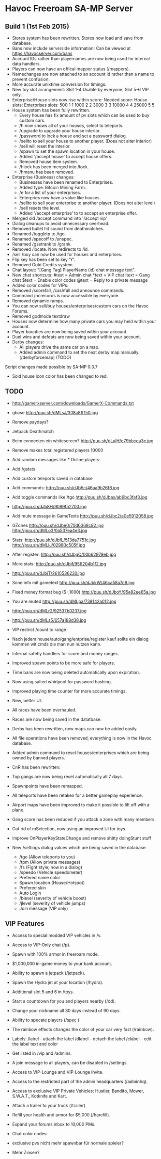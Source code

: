 Havoc Freeroam SA-MP Server
===========================

Build 1 (1st Feb 2015)
----------------------
- Stores system has been rewritten. Stores now load and save from database.
- Bans now include serverside information; Can be viewed at https://havocserver.com/bans
- Account IDs rather than playernames are now being used for internal data handlers.
- Players can now have an offical mapper status (/mappers).
- Namechanges are now attached to an account id rather than a name to prevent confusion.
- More accurate unixtime conversion for timings.
- New toy slot arrangement:
	Slot 1-4 Usable by everyone, Slot 5-6 VIP only.
- Enterprise/House slots now rise within score:
	Needed score:      House slots:    Enterprises slots:
			 500           1                 1
			1000           2                 2
			3000           3                 3
		   10000           4                 4
		   25000           5                 5
- House system has been fully rewritten.
   * Every house has fix amount of pv slots which can be used to buy custom cars.
   * /h now shows all of your houses, select to teleports.
   * /upgrade to upgrade your house interior.
   * /password to lock a house and set a password dialog.
   * /sellto <playerid> <price> to sell your house to another player. (Does not alter interior)
   * /sell will reset the interior.
   * /spawn to set the spawn location in your house.
   * Added '/accept house' to accept house offers.
   * Removed house item system.
   * /hlock has been merged into /lock.
   * /hmenu has been removed.
- Enterprise (Business) changes:
   * Businesses have been renamed to Enterprises.
   * Added type: Bitcoin Mining Farm.
   * /e for a list of your enterprises.
   * Enterpries now have a value like houses.
   * /sellto <playerid> <price> to sell your enterprise to another player. (Does not alter level)
   * /sell resets the level.
   * Added '/accept enterprise' to to accept an enterprise offer.
- Merged old /accept command into '/accept vip'
- Dialog cleanups to avoid unnecessary overhead.
- Removed bullet hit sound from deathmatches.
- Renamed /toggletp to /tgo.
- Renamed /specoff to /unspec.
- Renamed /gsetrank to /grank.
- Removed /locate. Now redirects to /id.
- /sell /buy can now be used for houses and enterprises.
- Flip key has been set to key 'Y'.
- Removed Gold Credits system.
- Chat layout: "[Gang Tag] PlayerName (id) chat message text".
- New chat shortcuts:
  #text = Admin chat
  *text = VIP chat
  !text = Gang chat
  $text = Enable color codes
  @text = Reply to a private message
- Added color codes for VIPs: <blue> <red> <green> <yellow>
- Removed /scorefall, /cashfall and announce commands.
- Command /ncrecords is now accessible by everyone.
- Removed dynamic ramps.
- You can now sell/buy houses/enterprises/custom cars on the Havoc Forums.
- Removed godmode textdraw
- Houses now determine how many private cars you may held within your account.
- Player bounties are now being saved within your account.
- Duel wins and defeats are now being saved within your account.
- Derby changes:
	* All players drive the same car on a map.
	* Added admin command to set the next derby map manually. (/derbyforcemap) (TODO)

Script changes made possible by SA-MP 0.3.7
- Sold house icon color has been changed to red.
	
TODO
----
- http://gamerxserver.com/downloads/GamerX-Commands.txt
- gbase http://puu.sh/dMLsJ/308a8ff150.jpg
- Remove paydays?
- Jetpack Deathmatch
- Beim connecten ein whitescreen? http://puu.sh/dLaIH/e79bbcea3e.jpg
- Remove makes total registered players 10000
- Add random messages like * Online players: 
- Add /gstats
- Add custom teleports saved in database
- Add commands: http://puu.sh/dJb5c/46aa9b26f6.jpg
- Add toggle commands like /tgo http://puu.sh/dJbax/ab6bc3faf3.jpg
- http://puu.sh/dJb8H/9089f52700.jpg
- Add mute message in GameTexts http://puu.sh/dJbc2/a0e5912058.jpg
- GZones http://puu.sh/dJbe0/70d6368c92.jpg http://puu.sh/dMLo3/0a537ea4e3.jpg
- Stats: http://puu.sh/dJbfL/513da7751c.jpg http://puu.sh/dMLlJ/02980c505f.jpg
- After register: http://puu.sh/dJbgC/00b62979eb.jpg
- More stats: http://puu.sh/dJbjf/956204b1f2.jpg
- http://puu.sh/dJbjT/2610536230.jpg
- Sone info mit gametext http://puu.sh/dJbkW/46ca58a7c8.jpg
- Fixed money format bug ($-,1000) http://puu.sh/dJboY/95e82ee65a.jpg
- You are muted http://puu.sh/dMLpa/738142a012.jpg
- http://puu.sh/dMLr2/92537b0237.jpg
- http://puu.sh/dMLs5/657a188d38.jpg

- VIP restrict /count to range
- Nach jedem house/auto/gang/entprise/register kauf sollte ein dialog kommen wit cmds die man nun nutzen kann.
- Internal safetly handlers for score and money ranges.
- Improved spawn points to be more safe for players.
- Time bans are now being deleted automatically upon expiration.
- Now using salted whirlpool for password hashing.
- Improved playing time counter for more accurate timings.
- New, better UI.
- All races have been overhauled.
- Races are now being saved in the datatbase.
- Derby has been rewritten, new maps can now be added easily.
- All file operations have been removed, everything is now in the Havoc database.
- Added admin command to reset houses/enterprises which are being owned by banned players.
- CnR has been rewritten:
- Top gangs are now being reset automatically all 7 days.
- Spawnpoints have been remapped.
- All teleports have been retaken for a better gameplay experience.
- Airport maps have been improved to make it possible to lift off with a plane.
- Gang score has been reduced if you attack a zone with many members.
- Got rid of mSelection, now using an improved UI for toys.
- Improve OnPlayerKeyStateChange and remove shitty doingStunt stuff
- New /settings dialog values which are being saved in the database:
  * /tgo (Allow teleports to you)
  * /tpm (Allow private messages)
  * /fs (Fight style, now in a dialog)
  * /speedo (Vehicle speedometer)
  * Prefered name color
  * Spawn location (House/Hotspot) 
  * Prefered skin
  * Auto Login
  * /blevel (severity of vehicle boost)
  * /jlevel (severity of vehicle jumps)
  * Join message (VIP only)
  
VIP Features
------------
- Access to special modded VIP vehicles in /v.
- Access to VIP-Only chat (/p).
- Spawn with 100% armor in freeroam mode.
- $1,000,000 in-game money to your bank account.
- Ability to spawn a jetpack (/jetpack).
- Spawn the Hydra jet at your location (/hydra).
- Additional slot 5 and 6 in /toys.
- Start a countdown for you and players nearby (/cd).
- Change your nickname all 30 days instead of 90 days.
- Ability to specate players (/spec <playerid>)
- The rainbow effects changes the color of your car very fast (/rainbow).
- Labels:
/label - attach the label
/dlabel - detach the label
/elabel - edit the label text and color
- Get listed in /vip and /admins.
- A join message to all players, can be disabled in /settings.
- Access to VIP-Lounge and VIP-Lounge Invite.
- Access to the restricted part of the admin headquarters (/adminhq).
- Access to exclusive VIP Private Vehicles: Hustler, Bandito, Mower, S.W.A.T., Kotknife and Kart.
- Attach a trailer to your truck (/trailer).
- Refill your health and armor for $5,000 (/harefill).
- Expand your forums inbox to 10,000 PMs.
- Chat color codes: <blue> <red> <green> <yellow>

- exclusive pvs nicht mehr spawnbar für normale spieler?
- Mehr Zinsen?